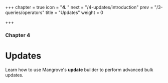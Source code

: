 +++
chapter = true
icon = "<b>4. </b>"
next = "/4-updates/introduction"
prev = "/3-queries/operators"
title = "Updates"
weight = 0

+++

### Chapter 4

# Updates

Learn how to use Mangrove's **update** builder to perform advanced bulk updates.
